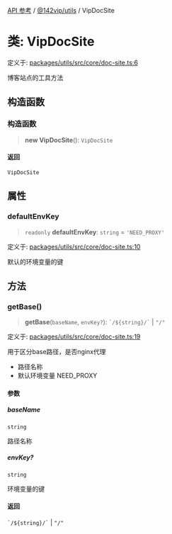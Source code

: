[API 参考](../../../index.md) / [@142vip/utils](../index.md) / VipDocSite

# 类: VipDocSite

定义于: [packages/utils/src/core/doc-site.ts:6](https://github.com/142vip/core-x/blob/724c9f80a9f43d7639fb0f15c0381f9ca258849b/packages/utils/src/core/doc-site.ts#L6)

博客站点的工具方法

## 构造函数

### 构造函数

> **new VipDocSite**(): `VipDocSite`

#### 返回

`VipDocSite`

## 属性

### defaultEnvKey

> `readonly` **defaultEnvKey**: `string` = `'NEED_PROXY'`

定义于: [packages/utils/src/core/doc-site.ts:10](https://github.com/142vip/core-x/blob/724c9f80a9f43d7639fb0f15c0381f9ca258849b/packages/utils/src/core/doc-site.ts#L10)

默认的环境变量的键

## 方法

### getBase()

> **getBase**(`baseName`, `envKey?`): `` `/${string}/` `` \| `"/"`

定义于: [packages/utils/src/core/doc-site.ts:19](https://github.com/142vip/core-x/blob/724c9f80a9f43d7639fb0f15c0381f9ca258849b/packages/utils/src/core/doc-site.ts#L19)

用于区分base路径，是否nginx代理
- 路径名称
- 默认环境变量 NEED_PROXY

#### 参数

##### baseName

`string`

路径名称

##### envKey?

`string`

环境变量的键

#### 返回

`` `/${string}/` `` \| `"/"`
